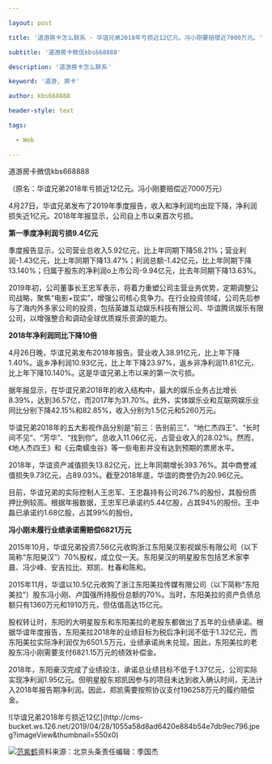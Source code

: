 ---
layout: post
title: '道游房卡怎么联系 - 华谊兄弟2018年亏损近12亿元。冯小刚要赔偿近7000万元。'
subtitle: '道游房卡微信kbs668888'
description: '道游房卡怎么联系'
keyword: '道游, 房卡'
author: kbs668888
header-style: text
tags:
  - Web
---
道游房卡微信kbs668888

（原名：华谊兄弟2018年亏损近12亿元。冯小刚要赔偿近7000万元）

4月27日，华谊兄弟发布了2019年季度报告，收入和净利润均出现下降，净利润损失近1亿元。2018年年报显示，公司自上市以来首次亏损。

 **第一季度净利润亏损9.4亿元**

季度报告显示，公司营业总收入5.92亿元，比上年同期下降58.21%；营业利润-1.43亿元，比上年同期下降13.47%；利润总额-1.42亿元，比上年同期下降13.140%；归属于股东的净利润o上市公司-9.94亿元，比去年同期下降13.63%。

2019年初，公司董事长王忠军表示，将着力重塑公司主营业务优势，定期调整公司战略，聚焦“电影+现实”，增强公司核心竞争力。在行业投资领域，公司先后参与了海内外多家公司的投资，包括英雄互动娱乐科技有限公司、华谊腾讯娱乐有限公司，以增强整合和调动全球优质娱乐资源的能力。

 **2018年净利润同比下降10倍**

4月26日晚，华谊兄弟发布2018年报告。营业收入38.91亿元，比上年下降1.40%。返乡净利润10.93亿元，比上年下降23.97%，返乡非净利润11.81亿元，比上年下降10.140%。这是华谊兄弟上市以来的第一次亏损。

据年报显示，在华谊兄弟2018年的收入结构中，最大的娱乐业务占比增长8.39%，达到36.57亿，而2017年为31.70%。此外，实体娱乐业和互联网娱乐业同比分别下降42.15%和82.85%，收入分别为1.5亿元和5260万元。

华谊兄弟2018年的五大影视作品分别是“前三：告别前三”、“地仁杰四王”、“长时间不见”、“芳华”、“找到你”。总收入11.06亿元，占营业收入的28.02%。然而，《地人杰四王》和《云南蠕虫谷》等一些电影并没有达到预期的票房水平。

2018年，华谊资产减值损失13.82亿元，比上年同期增长393.76%。其中商誉减值损失9.73亿元，占89.03%。截至2018年底，华谊的商誉仍为20.96亿元。

目前，华谊兄弟的实际控制人王忠军、王忠磊持有公司26.7%的股份，其股份质押比例较高。根据年报数据，王忠军已承诺约5.44亿股，占其94%的股份。王中磊已承诺约1.68亿股，占其99%的股份。

 **冯小刚未履行业绩承诺需赔偿6821万元**

2015年10月，华谊兄弟投资7.56亿元收购浙江东阳昊汉影视娱乐有限公司（以下简称“东阳昊汉”）70%股权，成立仅一天。东阳昊汉的明星股东包括艺术家李晨、冯少峰、安吉拉比、郑凯、杜春和陈和。

2015年11月，华谊以10.5亿元收购了浙江东阳美拉传媒有限公司（以下简称“东阳美拉”）股东冯小刚、卢国强所持股份总额的70%。当时，东阳美拉的资产负债总额只有1360万元和1910万元，但估值高达15亿元。

股权转让时，东阳的大明星股东和东阳美拉的老股东都做出了五年的业绩承诺。根据华谊年度报告，东阳美拉2018年的业绩目标为税后净利润不低于1.32亿元，而东阳美拉实际净利润仅为6501.5万元，业绩承诺尚未兑现。因此，东阳美拉的老股东冯小刚需要支付6821.15万元的绩效补偿金。

2018年，东阳豪汉完成了业绩投注，承诺总业绩目标不低于1.37亿元，公司实际实现净利润1.95亿元。但明星股东郑凯因参与的项目未达到收入确认时间，无法计入2018年报告期净利润。因此，郑凯需要按照协议支付196258万元的履约赔偿金。

![华谊兄弟2018年亏损近12亿](http://cms-
bucket.ws.126.net/2019/04/28/1055a58d8ad6420e884b54e7db9ec796.jpeg?imageView&thumbnail=550x0)  

[![范紫鹤](http://static.ws.126.net/cnews/css13/img/end_news.png)](https://news.163.com/)资料来源：北京头条责任编辑：季国杰

